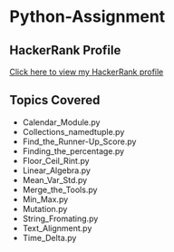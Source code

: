 # Python-Assignment

## HackerRank Profile
[Click here to view my HackerRank profile](https://www.hackerrank.com/profile/divakar_c1)

## Topics Covered
- Calendar_Module.py
- Collections_namedtuple.py
- Find_the_Runner-Up_Score.py
- Finding_the_percentage.py
- Floor_Ceil_Rint.py
- Linear_Algebra.py
- Mean_Var_Std.py
- Merge_the_Tools.py
- Min_Max.py
- Mutation.py
- String_Fromating.py
- Text_Alignment.py
- Time_Delta.py
